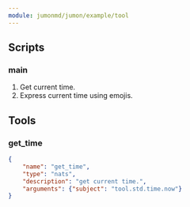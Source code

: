 ```yaml
---
module: jumonmd/jumon/example/tool
---
```


## Scripts

### main

1. Get current time.
2. Express current time using emojis.

## Tools

### get_time
```json
{
    "name": "get_time",
    "type": "nats",
    "description": "get current time.",
    "arguments": {"subject": "tool.std.time.now"}
}
```